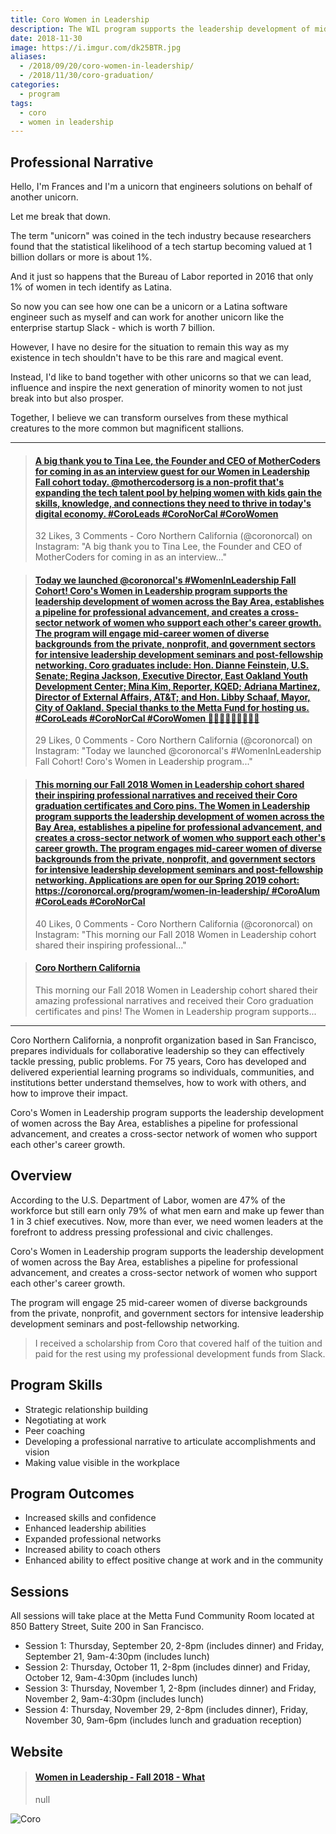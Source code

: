 ```yaml
---
title: Coro Women in Leadership
description: The WIL program supports the leadership development of mid-career women across the Bay Area, establishes a pipeline for professional advancement, and creates a cross-sector network of women who support each other's career growth. 💼️
date: 2018-11-30
image: https://i.imgur.com/dk25BTR.jpg
aliases:
  - /2018/09/20/coro-women-in-leadership/
  - /2018/11/30/coro-graduation/
categories:
  - program
tags:
  - coro
  - women in leadership
---
```


## Professional Narrative

Hello, I'm Frances and I'm a unicorn that engineers solutions on behalf of another unicorn.

Let me break that down.

The term "unicorn" was coined in the tech industry because researchers found that the statistical likelihood of a tech startup becoming valued at 1 billion dollars or more is about 1%.

And it just so happens that the Bureau of Labor reported in 2016 that only 1% of women in tech identify as Latina.

So now you can see how one can be a unicorn or a Latina software engineer such as myself and can work for another unicorn like the enterprise startup Slack - which is worth 7 billion.

However, I have no desire for the situation to remain this way as my existence in tech shouldn't have to be this rare and magical event.

Instead, I'd like to band together with other unicorns so that we can lead, influence and inspire the next generation of minority women to not just break into but also prosper.

Together, I believe we can transform ourselves from these mythical creatures to the more common but magnificent stallions.

---

<blockquote class="embedly-card" data-card-controls="0"><h4><a href="https://www.instagram.com/p/BoARSRKlb3d/">A big thank you to Tina Lee, the Founder and CEO of MotherCoders for coming in as an interview guest for our Women in Leadership Fall cohort today. @mothercodersorg is a non-profit that's expanding the tech talent pool by helping women with kids gain the skills, knowledge, and connections they need to thrive in today's digital economy. #CoroLeads #CoroNorCal #CoroWomen</a></h4><p>32 Likes, 3 Comments - Coro Northern California (@coronorcal) on Instagram: "A big thank you to Tina Lee, the Founder and CEO of MotherCoders for coming in as an interview..."</p></blockquote>
<script async src="//cdn.embedly.com/widgets/platform.js" charset="UTF-8"></script>

<blockquote class="embedly-card" data-card-controls="0"><h4><a href="https://www.instagram.com/p/Bn-O8i-gNnT/">Today we launched @coronorcal's #WomenInLeadership Fall Cohort! Coro's Women in Leadership program supports the leadership development of women across the Bay Area, establishes a pipeline for professional advancement, and creates a cross-sector network of women who support each other's career growth. The program will engage mid-career women of diverse backgrounds from the private, nonprofit, and government sectors for intensive leadership development seminars and post-fellowship networking. Coro graduates include: Hon. Dianne Feinstein, U.S. Senate; Regina Jackson, Executive Director, East Oakland Youth Development Center; Mina Kim, Reporter, KQED; Adriana Martinez, Director of External Affairs, AT&T; and Hon. Libby Schaaf, Mayor, City of Oakland. Special thanks to the Metta Fund for hosting us. #CoroLeads #CoroNorCal #CoroWomen 👩‍🏫👩‍💼👩‍💻🤱🙋‍♀️</a></h4><p>29 Likes, 0 Comments - Coro Northern California (@coronorcal) on Instagram: "Today we launched @coronorcal's #WomenInLeadership Fall Cohort! Coro's Women in Leadership program..."</p></blockquote>
<script async src="//cdn.embedly.com/widgets/platform.js" charset="UTF-8"></script>

<blockquote class="embedly-card" data-card-controls="0"><h4><a href="https://www.instagram.com/p/Bq0TeOWh8aL/">This morning our Fall 2018 Women in Leadership cohort shared their inspiring professional narratives and received their Coro graduation certificates and Coro pins. The Women in Leadership program supports the leadership development of women across the Bay Area, establishes a pipeline for professional advancement, and creates a cross-sector network of women who support each other's career growth. The program engages mid-career women of diverse backgrounds from the private, nonprofit, and government sectors for intensive leadership development seminars and post-fellowship networking. Applications are open for our Spring 2019 cohort: https://coronorcal.org/program/women-in-leadership/ #CoroAlum #CoroLeads #CoroNorCal</a></h4><p>40 Likes, 0 Comments - Coro Northern California (@coronorcal) on Instagram: "This morning our Fall 2018 Women in Leadership cohort shared their inspiring professional..."</p></blockquote>
<script async src="//cdn.embedly.com/widgets/platform.js" charset="UTF-8"></script>

<blockquote class="embedly-card" data-card-controls="0"><h4><a href="https://www.facebook.com/CoroNorCal/photos/a.10152003080686111/10157165349261111/?type=3&theater">Coro Northern California</a></h4><p>This morning our Fall 2018 Women in Leadership cohort shared their amazing professional narratives and received their Coro graduation certificates and pins! The Women in Leadership program supports...</p></blockquote>
<script async src="//cdn.embedly.com/widgets/platform.js" charset="UTF-8"></script>

---

Coro Northern California, a nonprofit organization based in San Francisco, prepares individuals for collaborative leadership so they can effectively tackle pressing, public problems. For 75 years, Coro has developed and delivered experiential learning programs so individuals, communities, and institutions better understand themselves, how to work with others, and how to improve their impact.

Coro's Women in Leadership program supports the leadership development of women across the Bay Area, establishes a pipeline for professional advancement, and creates a cross-sector network of women who support each other's career growth.

## Overview

According to the U.S. Department of Labor, women are 47% of the workforce but still earn only 79% of what men earn and make up fewer than 1 in 3 chief executives. Now, more than ever, we need women leaders at the forefront to address pressing professional and civic challenges.

Coro's Women in Leadership program supports the leadership development of women across the Bay Area, establishes a pipeline for professional advancement, and creates a cross-sector network of women who support each other's career growth.

The program will engage 25 mid-career women of diverse backgrounds from the private, nonprofit, and government sectors for intensive leadership development seminars and post-fellowship networking.

> I received a scholarship from Coro that covered half of the tuition and paid for the rest using my professional development funds from Slack.

## Program Skills

- Strategic relationship building
- Negotiating at work
- Peer coaching
- Developing a professional narrative to articulate accomplishments and vision
- Making value visible in the workplace

## Program Outcomes

- Increased skills and confidence
- Enhanced leadership abilities
- Expanded professional networks
- Increased ability to coach others
- Enhanced ability to effect positive change at work and in the community

## Sessions

All sessions will take place at the Metta Fund Community Room located at 850 Battery Street, Suite 200 in San Francisco.

- Session 1: Thursday, September 20, 2-8pm (includes dinner) and Friday, September 21, 9am-4:30pm (includes lunch)
- Session 2: Thursday, October 11, 2-8pm (includes dinner) and Friday, October 12, 9am-4:30pm (includes lunch)
- Session 3: Thursday, November 1, 2-8pm (includes dinner) and Friday, November 2, 9am-4:30pm (includes lunch)
- Session 4: Thursday, November 29, 2-8pm (includes dinner), Friday, November 30, 9am-6pm (includes lunch and graduation reception)

## Website

<blockquote class="embedly-card" data-card-controls="0"><h4><a href="https://sites.google.com/coronorcal.org/women-in-leadership-fall-2018/what?authuser=0">Women in Leadership - Fall 2018 - What</a></h4><p>null</p></blockquote>
<script async src="//cdn.embedly.com/widgets/platform.js" charset="UTF-8"></script>

![Coro](https://i.imgur.com/3LbrQez.jpg)

